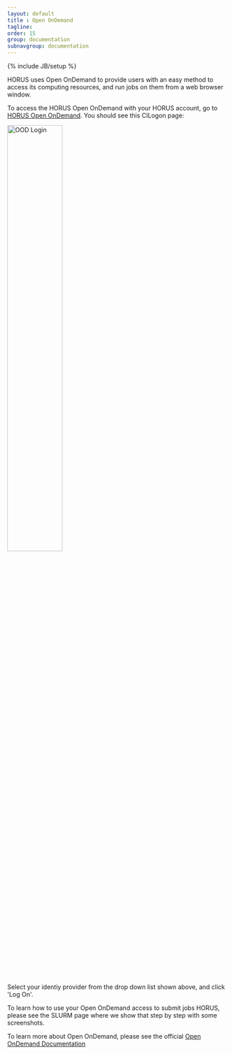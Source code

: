 ```yaml
---
layout: default
title : Open OnDemand
tagline:
order: 15
group: documentation
subnavgroup: documentation
---
```

{% include JB/setup %}

HORUS uses Open OnDemand to provide users with an easy method to access its computing resources, and run jobs on them from a web browser window. 
 
To access the HORUS Open OnDemand with your HORUS account, go to <a href="https://wsu-ondemand.osris.org">HORUS Open OnDemand</a>. You should see this CILogon page:

<img style="width: 50%" src="{{IMAGE_PATH}}/documentation/ondemand/ood_cilogon.png" alt="OOD Login"/>

Select your identiy provider from the drop down list shown above, and click 'Log On'.

To learn how to use your Open OnDemand access to submit jobs HORUS, please see the SLURM page where we show that step by step with some screenshots.

To learn more about Open OnDemand, please see the official <a href="https://osc.github.io/ood-documentation/latest/">Open OnDemand Documentation</a>


